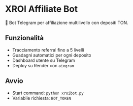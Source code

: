 # XROI Affiliate Bot

🤖 Bot Telegram per affiliazione multilivello con depositi TON.

## Funzionalità
- Tracciamento referral fino a 5 livelli
- Guadagni automatici per ogni deposito
- Dashboard utente su Telegram
- Deploy su Render con `aiogram`

## Avvio
- Start command: `python xroibot.py`
- Variabile richiesta: `BOT_TOKEN`
